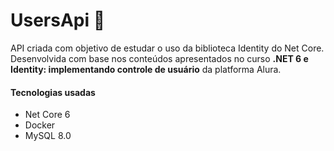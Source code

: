 # UsersApi 🔐

API criada com objetivo de estudar o uso da biblioteca Identity do Net Core. Desenvolvida com base nos conteúdos apresentados no curso **.NET 6 e Identity: implementando controle de usuário** da platforma Alura.

#### Tecnologias usadas

- Net Core 6
- Docker
- MySQL 8.0